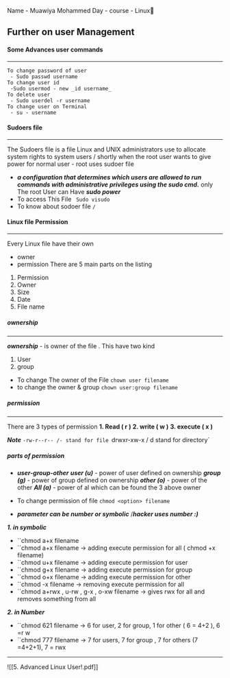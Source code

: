 Name - Muawiya Mohammed
Day - 
course - Linux🐧

## Further on user Management
#### Some Advances user commands
------
```
To change password of user 
 - Sudo passwd username
To change user id
 -Sudo usermod - new _id username_
To delete user
 - Sudo userdel -r username
To change user on Terminal
 - su - username

```

#### Sudoers file
-----
The Sudoers file is a file Linux and UNIX administrators use to allocate system rights to system users / shortly when the root user wants to give power for normal user - root uses sudoer file
- ***a configuration that determines which users are allowed to run commands with administrative privileges using the sudo cmd.***
only The root User can Have ***sudo power***
- To access This File
` Sudo visudo`
- To know about sodoer file
`/ `

#### Linux file Permission
-----
Every Linux file have their own 
- owner
- permission
There are 5 main parts on the listing
1. Permission
2. Owner
3. Size
4. Date 
5. File name

##### ownership
----
***ownership*** - is owner of the file .
This have two kind 
1. User
2. group
- To change The owner of the File
`chown user filename`
- to change the owner & group
`chown user:group filename`

##### permission
------
There are 3 types of permission
**1. Read ( r )**
**2. write ( w )**
**3. execute ( x )**

***Note*** 
`-rw-r--r-- /- stand for file
`drwxr-xw-x / d stand for directory`

##### parts of permission
- ***user-group-other***
***user (u)*** - power of user defined on ownership
***group (g)*** -  power of group defined on ownership
***other (o)***  - power of the other
***All (a)*** - power of al which can be found the 3 above owner

- To change permission of file
`chmod <option> filename`

- ***parameter can be number or symbolic*** /***hacker uses number :)***

 ***1. in symbolic***
 
- ``chmod a+x filename
- ``chmod a+x filename -> adding execute permission for all ( chmod +x filename)
- ``chmod u+x filename -> adding execute permission for user 
- ``chmod g+x filename -> adding execute permission for group 
- ``chmod o+x filename -> adding execute permission for other 
- ``chmod -x filename -> removing execute permission for all 
- ``chmod a+rwx , u-rw , g-x , o-xw filename -> gives rwx for all and removes something from all

***2. in Number*** 

- ``chmod 621 filename -> 6 for user, 2 for group, 1 for other ( 6 = 4+2 ), 6 =r w 
- ``chmod 777 filename -> 7 for users, 7 for group , 7 for others (7 =4+2+1), 7 = rwx

-----
![[5. Advanced Linux User!.pdf]]
